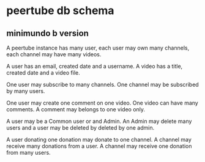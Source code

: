 # peertube db schema

## minimundo b version

A peertube instance has many user, each user may own many channels, each channel may have many videos.

A user has an email, created date and a username. A video has a title, created date and a video file.

One user may subscribe to many channels. One channel may be subscribed by many users.

One user may create one comment on one video. One video can have many comments. A comment may belongs to one video only.

A user may be a Common user or and Admin. An Admin may delete many users and a user may be deleted by deleted by one admin.

A user donating one donation may donate to one channel. A channel may receive many donations from a user. A channel may receive one donation from many users.
